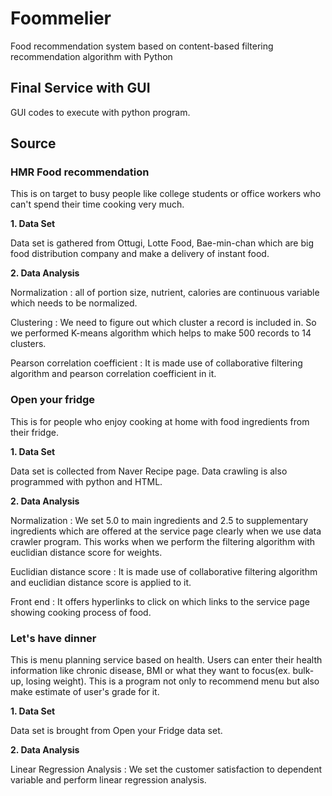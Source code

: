 # Foommelier
Food recommendation system based on content-based filtering recommendation algorithm with Python

## Final Service with GUI
GUI codes to execute with python program.

## Source 

### HMR Food recommendation
This is on target to busy people like college students or office workers who can't spend their time cooking very much.

 __1. Data Set__
 
  Data set is gathered from Ottugi, Lotte Food, Bae-min-chan which are big food distribution company and make a delivery of instant food.
  
  
 __2. Data Analysis__

  Normalization 
  : all of portion size, nutrient, calories are continuous variable which needs to be normalized.

  Clustering
  : We need to figure out which cluster a record is included in. So we performed K-means algorithm which helps to make 500 records to 14 clusters.

  Pearson correlation coefficient
  : It is made use of collaborative filtering algorithm and pearson correlation coefficient in it. 


### Open your fridge
 This is for people who enjoy cooking at home with food ingredients from their fridge.


 __1. Data Set__

  Data set is collected from Naver Recipe page. Data crawling is also programmed with python and HTML. 
 
 
 __2. Data Analysis__
 
  Normalization
  : We set 5.0 to main ingredients and 2.5 to supplementary ingredients which are offered at the service page clearly when we use data       crawler program. This works when we perform the filtering algorithm with euclidian distance score for weights.
  
  Euclidian distance score
  : It is made use of collaborative filtering algorithm and euclidian distance score is applied to it.
  
  
  Front end
  : It offers hyperlinks to click on which links to the service page showing cooking process of food.


### Let's have dinner 
 This is menu planning service based on health. Users can enter their health information like chronic disease, BMI or what they want to focus(ex. bulk-up, losing weight). This is a program not only to recommend menu but also make estimate of user's grade for it.
 
 
 __1. Data Set__

  Data set is brought from Open your Fridge data set. 
  
  
 __2. Data Analysis__

  Linear Regression Analysis
  : We set the customer satisfaction to dependent variable and perform linear regression analysis.
  
